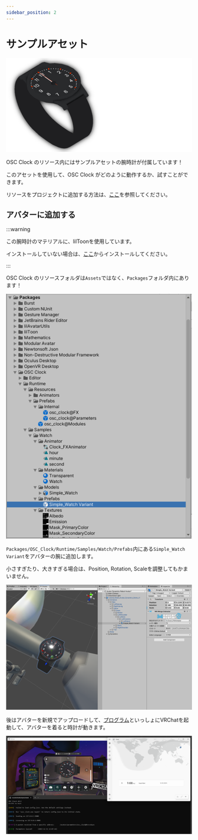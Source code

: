 ```yaml
---
sidebar_position: 2
---
```


# サンプルアセット

![Alt text](../../static/img/watch.png)

OSC Clock のリソース内にはサンプルアセットの腕時計が付属しています！

このアセットを使用して、OSC Clock がどのように動作するか、試すことができます。

リソースをプロジェクトに追加する方法は、[ここ](/docs/welcome#リソースをインストールする)を参照してください。

## アバターに追加する

:::warning

この腕時計のマテリアルに、lilToonを使用しています。

インストールしていない場合は、[ここ](https://lilxyzw.github.io/lilToon/#/)からインストールしてください。

:::

OSC Clock のリソースフォルダは`Assets`ではなく、`Packages`フォルダ内にあります！

![Alt text](../../static/img/prefab_location.png)

`Packages/OSC_Clock/Runtime/Samples/Watch/Prefabs`内にある`Simple_Watch Variant`をアバターの腕に追加します。

小さすぎたり、大きすぎる場合は、Position, Rotation, Scaleを調整してもかまいません。

![Alt text](../../static/img/attach_to_wrist.png)

後はアバターを新規でアップロードして、[プログラム](/docs/welcome#プログラムをダウンロードする)といっしょにVRChatを起動して、アバターを着ると時計が動きます。

![Alt text](../../static/img/ingame.png)